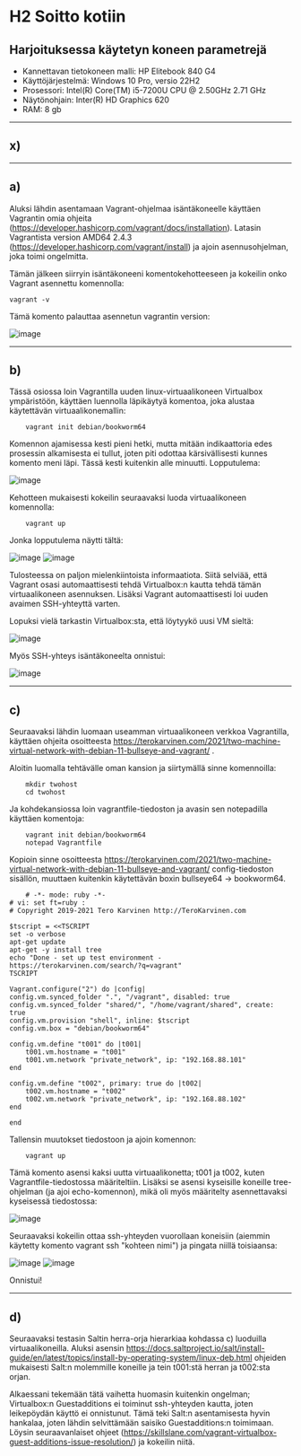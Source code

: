 # H2 Soitto kotiin


## Harjoituksessa käytetyn koneen parametrejä

- Kannettavan tietokoneen malli: HP Elitebook 840 G4
- Käyttöjärjestelmä: Windows 10 Pro, versio 22H2
- Prosessori: Intel(R) Core(TM) i5-7200U CPU @ 2.50GHz 2.71 GHz
- Näytönohjain: Inter(R) HD Graphics 620
- RAM: 8 gb

------------------------------------------------------------------------

## x) 

------------------------------------------------------------------------

## a) 

Aluksi lähdin asentamaan Vagrant-ohjelmaa isäntäkoneelle käyttäen Vagrantin omia ohjeita (https://developer.hashicorp.com/vagrant/docs/installation).
Latasin Vagrantista version AMD64 2.4.3 (https://developer.hashicorp.com/vagrant/install) ja ajoin asennusohjelman, joka toimi ongelmitta.

Tämän jälkeen siirryin isäntäkoneeni komentokehotteeseen ja kokeilin onko Vagrant asennettu komennolla:

    vagrant -v

Tämä komento palauttaa asennetun vagrantin version:

![image](https://github.com/user-attachments/assets/2ecafdc7-fefa-4cbb-a235-f6751f0a7102)

-----------------------------------------------------------------------

## b)

Tässä osiossa loin Vagrantilla uuden linux-virtuaalikoneen Virtualbox ympäristöön, käyttäen luennolla läpikäytyä komentoa, joka alustaa käytettävän virtuaalikonemallin:

        vagrant init debian/bookworm64

Komennon ajamisessa kesti pieni hetki, mutta mitään indikaattoria edes prosessin alkamisesta ei tullut, joten piti odottaa kärsivällisesti kunnes komento meni läpi. Tässä kesti kuitenkin alle minuutti.
Lopputulema:

![image](https://github.com/user-attachments/assets/daff2788-641b-4c0e-bfdc-b41b80b85c51)

Kehotteen mukaisesti kokeilin seuraavaksi luoda virtuaalikoneen komennolla:

        vagrant up

Jonka lopputulema näytti tältä:

![image](https://github.com/user-attachments/assets/59a2cf4c-7711-4ada-954c-8799f11342c2)
![image](https://github.com/user-attachments/assets/c82142d1-46ab-4c4c-a3ca-265d029efac3)

Tulosteessa on paljon mielenkiintoista informaatiota. Siitä selviää, että Vagrant osasi automaattisesti tehdä Virtualbox:n kautta tehdä tämän virtuaalikoneen asennuksen. Lisäksi Vagrant automaattisesti loi uuden avaimen SSH-yhteyttä varten.

Lopuksi vielä tarkastin Virtualbox:sta, että löytyykö uusi VM sieltä:

![image](https://github.com/user-attachments/assets/a424aeb4-2731-4e72-a27e-9fedb6caed07)

Myös SSH-yhteys isäntäkoneelta onnistui:

![image](https://github.com/user-attachments/assets/5b74fd6e-5684-4020-ad1d-8672bc9c14e5)


---------------------------------------------------------------------------------------

## c) 

Seuraavaksi lähdin luomaan useamman virtuaalikoneen verkkoa Vagrantilla, käyttäen ohjeita osoitteesta https://terokarvinen.com/2021/two-machine-virtual-network-with-debian-11-bullseye-and-vagrant/ .

Aloitin luomalla tehtävälle oman kansion ja siirtymällä sinne komennoilla:

        mkdir twohost
        cd twohost

Ja kohdekansiossa loin vagrantfile-tiedoston ja avasin sen notepadilla käyttäen komentoja:

        vagrant init debian/bookworm64
        notepad Vagrantfile

Kopioin sinne osoitteesta https://terokarvinen.com/2021/two-machine-virtual-network-with-debian-11-bullseye-and-vagrant/ config-tiedoston sisällön, muuttaen kuitenkin käytettävän boxin bullseye64 -> bookworm64.

        # -*- mode: ruby -*-
    # vi: set ft=ruby :
    # Copyright 2019-2021 Tero Karvinen http://TeroKarvinen.com

    $tscript = <<TSCRIPT
    set -o verbose
    apt-get update
    apt-get -y install tree
    echo "Done - set up test environment - https://terokarvinen.com/search/?q=vagrant"
    TSCRIPT

    Vagrant.configure("2") do |config|
	config.vm.synced_folder ".", "/vagrant", disabled: true
	config.vm.synced_folder "shared/", "/home/vagrant/shared", create: true
	config.vm.provision "shell", inline: $tscript
	config.vm.box = "debian/bookworm64"

	config.vm.define "t001" do |t001|
		t001.vm.hostname = "t001"
		t001.vm.network "private_network", ip: "192.168.88.101"
	end

	config.vm.define "t002", primary: true do |t002|
		t002.vm.hostname = "t002"
		t002.vm.network "private_network", ip: "192.168.88.102"
	end
	
    end

Tallensin muutokset tiedostoon ja ajoin komennon:

        vagrant up

Tämä komento asensi kaksi uutta virtuaalikonetta; t001 ja t002, kuten Vagrantfile-tiedostossa määriteltiin. Lisäksi se asensi kyseisille koneille tree-ohjelman (ja ajoi echo-komennon), mikä oli myös määritelty asennettavaksi kyseisessä tiedostossa:

![image](https://github.com/user-attachments/assets/4dac4d73-1f07-40bc-89ed-419ed6e19d2c)

Seuraavaksi kokeilin ottaa ssh-yhteyden vuorollaan koneisiin (aiemmin käytetty komento vagrant ssh "kohteen nimi") ja pingata niillä toisiaansa:

![image](https://github.com/user-attachments/assets/0c4ad43a-c3df-474a-9afd-d54d04b09b2e)
![image](https://github.com/user-attachments/assets/1715a459-0c7b-402b-b5ec-d27fe66fdf83)

Onnistui!

-------------------------------------------------------------

## d)

Seuraavaksi testasin Saltin herra-orja hierarkiaa kohdassa c) luoduilla virtuaalikoneilla. Aluksi asensin https://docs.saltproject.io/salt/install-guide/en/latest/topics/install-by-operating-system/linux-deb.html ohjeiden mukaisesti Salt:n 
molemmille koneille ja tein t001:stä herran ja t002:sta orjan.

Alkaessani tekemään tätä vaihetta huomasin kuitenkin ongelman; Virtualbox:n Guestadditions ei toiminut ssh-yhteyden kautta, joten leikepöydän käyttö ei onnistunut. Tämä teki Salt:n asentamisesta hyvin hankalaa, joten lähdin selvittämään saisiko Guestadditions:n toimimaan. Löysin seuraavanlaiset ohjeet (https://skillslane.com/vagrant-virtualbox-guest-additions-issue-resolution/) ja kokeilin niitä.

















